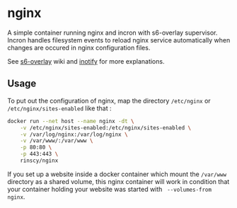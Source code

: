 # nginx
A simple container running nginx and incron with s6-overlay supervisor.
Incron handles filesystem events to reload
nginx service automatically when changes are occured in nginx configuration files.

See [s6-overlay] wiki and [inotify]  for more explanations.

## Usage
To put out the configuration of nginx, map the directory
``` /etc/nginx ``` or ``` /etc/nginx/sites-enabled ``` like that :

```sh
docker run --net host --name nginx -dt \
    -v /etc/nginx/sites-enabled:/etc/nginx/sites-enabled \
    -v /var/log/nginx:/var/log/nginx \
    -v /var/www/:/var/www \
    -p 80:80 \
    -p 443:443 \
    rinscy/nginx
```

If you set up a website inside a docker container which mount the  ``` /var/www ```
directory as a shared volume, this nginx container will work in condition
that your container holding your website was started with
```  --volumes-from nginx ```.

[s6-overlay]: <https://github.com/just-containers/s6-overlay/wiki>
[inotify]: <http://inotify.aiken.cz>

